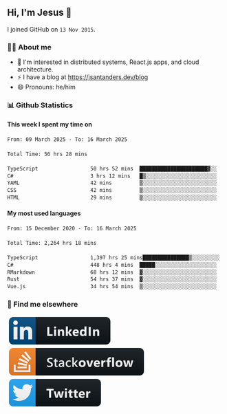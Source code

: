## Hi, I'm Jesus 👋

I joined GitHub on `13 Nov 2015`.

<!-- Talking about you -->

### 👨‍💻 About me

- 👦 I'm interested in distributed systems, React.js apps, and cloud architecture.
- ⚡️ I have a blog at <https://jsantanders.dev/blog>
- 😄 Pronouns: he/him

### 📊 Github Statistics

#### This week I spent my time on

<!--START_SECTION:weekly-->

```txt
From: 09 March 2025 - To: 16 March 2025

Total Time: 56 hrs 28 mins

TypeScript                 50 hrs 52 mins  ██████████████████████▓░░   90.10 %
C#                         3 hrs 12 mins   █▒░░░░░░░░░░░░░░░░░░░░░░░   05.69 %
YAML                       42 mins         ▒░░░░░░░░░░░░░░░░░░░░░░░░   01.26 %
CSS                        42 mins         ▒░░░░░░░░░░░░░░░░░░░░░░░░   01.25 %
HTML                       29 mins         ▒░░░░░░░░░░░░░░░░░░░░░░░░   00.87 %
```

<!--END_SECTION:weekly-->

#### My most used languages

<!--START_SECTION:alltime-->

```txt
From: 15 December 2020 - To: 16 March 2025

Total Time: 2,264 hrs 18 mins

TypeScript                 1,397 hrs 25 mins███████████████▒░░░░░░░░░   61.72 %
C#                         448 hrs 4 mins  █████░░░░░░░░░░░░░░░░░░░░   19.79 %
RMarkdown                  68 hrs 12 mins  ▓░░░░░░░░░░░░░░░░░░░░░░░░   03.01 %
Rust                       54 hrs 37 mins  ▓░░░░░░░░░░░░░░░░░░░░░░░░   02.41 %
Vue.js                     34 hrs 54 mins  ▒░░░░░░░░░░░░░░░░░░░░░░░░   01.54 %
```

<!--END_SECTION:alltime-->

### 📢 Find me elsewhere

<p>
  <a target="_blank" href="https://linkedin.com/in/jsantanders">
    <img src="https://github.com/jsantanders/jsantanders/blob/master/img/linkedin.svg" alt="LinkedIn" style="vertical-align:top; margin:4px">
  </a>
  
  <a target="_blank" href="https://stackoverflow.com/users/7318331/jesus-santander">
    <img src="https://github.com/jsantanders/jsantanders/blob/master/img/stackoverflow.svg" alt="StackOverflow" style="vertical-align:top; margin:4px">
  </a>
  
  <a target="_blank" href="http://twitter.com/jsantanders">
    <img src="https://github.com/jsantanders/jsantanders/blob/master/img/twitter.svg" alt="Twitter" style="vertical-align:top; margin:4px">
  </a>
</p>
